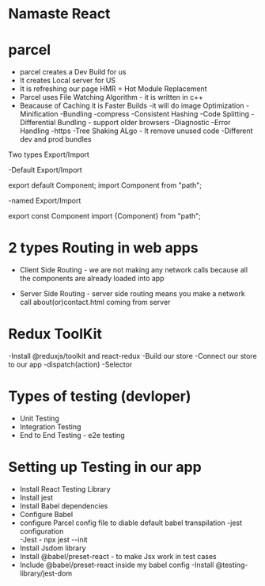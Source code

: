 # Namaste React

# parcel 
- parcel creates a Dev Build for us 
- It creates Local server for US 
- It is refreshing our page HMR = Hot Module Replacement
- Parcel uses File Watching Algorithm  - it is written in c++
- Beacause of Caching it is Faster Builds 
-it will do image Optimization
-Minification 
-Bundling
-compress
-Consistent Hashing 
-Code Splitting 
-Differential Bundling - support older browsers
-Diagnostic 
-Error Handling 
-https 
-Tree Shaking ALgo - It remove unused code 
-Different dev and prod bundles



Two types Export/Import 

-Default Export/Import 

export default Component;
import Component from "path";

-named Export/Import 

export const Component 
import {Component} from "path";

# 2 types Routing in web apps 
- Client Side Routing - we are not making any network calls because all the components are already loaded into app

- Server Side Routing - server side routing means   you make a network call about(or)contact.html coming from server

# Redux ToolKit 

-Install @reduxjs/toolkit and react-redux 
-Build our store
-Connect our store to our app 
-dispatch(action)
-Selector

# Types of testing (devloper)

- Unit Testing 
- Integration Testing 
- End to End Testing - e2e testing 

# Setting up Testing in our app  

- Install React Testing Library 
- Install jest 
- Install Babel dependencies 
- Configure Babel
- configure Parcel config file to diable default babel transpilation
-jest configuration  
-Jest - npx jest --init 
- Install Jsdom library 
- Install @babel/preset-react - to make Jsx work in test cases 
- Include @babel/preset-react inside my babel config
-Install @testing-library/jest-dom


